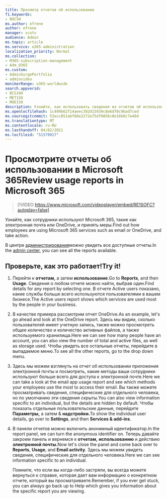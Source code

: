 ```yaml
---
title: Просмотр отчетов об использовании
f1.keywords:
- NOCSH
ms.author: efrene
author: efrene
manager: scotv
audience: Admin
ms.topic: article
ms.service: o365-administration
localization_priority: Normal
ms.collection:
- M365-subscription-management
- Adm_O365
ms.custom:
- AdminSurgePortfolio
- adminvideo
monikerRange: o365-worldwide
search.appverid:
- BCS160
- MET150
- MOE150
description: Узнайте, как использовать сведения из отчетов об использовании.
ms.openlocfilehash: 1c499b62f14aeec392d15939c8e6d70c9bad7ced
ms.sourcegitcommit: 53acc851abf68e2272e75df0856c0e16b0c7e48d
ms.translationtype: MT
ms.contentlocale: ru-RU
ms.lasthandoff: 04/02/2021
ms.locfileid: "51579017"
---
```

# <a name="review-usage-reports-in-microsoft-365"></a><span data-ttu-id="91731-103">Просмотрите отчеты об использовании в Microsoft 365</span><span class="sxs-lookup"><span data-stu-id="91731-103">Review usage reports in Microsoft 365</span></span>

> [!VIDEO https://www.microsoft.com/videoplayer/embed/RE1SOFC?autoplay=false]

<span data-ttu-id="91731-104">Узнайте, как сотрудники используют Microsoft 365, такие как электронная почта или OneDrive, и принять меры.</span><span class="sxs-lookup"><span data-stu-id="91731-104">Find out how employees are using Microsoft 365 services such as email or OneDrive, and take action.</span></span>

<span data-ttu-id="91731-105">В центре [администрирования](https://admin.microsoft.com)можно увидеть все доступные отчеты.</span><span class="sxs-lookup"><span data-stu-id="91731-105">In the [admin center](https://admin.microsoft.com), you can see all the reports available.</span></span>

## <a name="try-it"></a><span data-ttu-id="91731-106">Проверьте, как это работает!</span><span class="sxs-lookup"><span data-stu-id="91731-106">Try it!</span></span>

1. <span data-ttu-id="91731-107">Перейти к **отчетам,** а затем **использование**.</span><span class="sxs-lookup"><span data-stu-id="91731-107">Go to **Reports**, and then **Usage**.</span></span> <span data-ttu-id="91731-108">Сведения о любом отчете можно найти, выбрав один.</span><span class="sxs-lookup"><span data-stu-id="91731-108">Find details for any report by selecting one.</span></span> <span data-ttu-id="91731-109">В отчете Active users показано, какие службы больше всего используются пользователями в вашем бизнесе.</span><span class="sxs-lookup"><span data-stu-id="91731-109">The Active users report shows which services are used most by the people in your business.</span></span>
1. <span data-ttu-id="91731-110">В качестве примера рассмотрим отчет OneDrive.</span><span class="sxs-lookup"><span data-stu-id="91731-110">As an example, let's go ahead and look at the OneDrive report.</span></span> <span data-ttu-id="91731-111">Здесь мы видим, сколько пользователей имеет учетную запись, также можно просмотреть общее количество и количество активных файлов, а также используемого хранилища.</span><span class="sxs-lookup"><span data-stu-id="91731-111">Here we can see how many people have an account, you can also view the number of total and active files, as well as storage used.</span></span> <span data-ttu-id="91731-112">Чтобы увидеть все остальные отчеты, перейдите в выпадаемое меню.</span><span class="sxs-lookup"><span data-stu-id="91731-112">To see all the other reports, go to the drop down menu.</span></span>
1. <span data-ttu-id="91731-113">Здесь мы можем взглянуть на отчет об использовании приложения электронной почты и посмотреть, какие методы ваши сотрудники используют больше всего для доступа к электронной почте.</span><span class="sxs-lookup"><span data-stu-id="91731-113">Here we can take a look at the email app usage report and see which methods your employees use the most to access their email.</span></span> <span data-ttu-id="91731-114">Вы также можете просматривать сведения, специфические для отдельного человека, но по умолчанию эти сведения скрыты.</span><span class="sxs-lookup"><span data-stu-id="91731-114">You can also view information specific to an individual, but the details are hidden by default.</span></span> <span data-ttu-id="91731-115">Чтобы показать отдельные пользовательские данные, перейдите **Параметры,** а затем & **надстройки.**</span><span class="sxs-lookup"><span data-stu-id="91731-115">To show the individual user details, go over to **Settings**, and then **Services & add-ins**.</span></span>
1. <span data-ttu-id="91731-116">В панели отчетов можно включить анонимный идентификатор.</span><span class="sxs-lookup"><span data-stu-id="91731-116">In the report panel, we can turn the anonymous identifier on.</span></span> <span data-ttu-id="91731-117">Теперь давайте закроем панель и вернемся к **отчетам,** **использованию** и действию **электронной почты.**</span><span class="sxs-lookup"><span data-stu-id="91731-117">Now let's close the panel and come back over to **Reports**, **Usage**, and **Email activity**.</span></span> <span data-ttu-id="91731-118">Здесь мы можем увидеть сведения, специфические для отдельного человека.</span><span class="sxs-lookup"><span data-stu-id="91731-118">Here we can see information specific to an individual.</span></span>

    <span data-ttu-id="91731-119">Помните, что если вы когда-либо застряли, вы всегда можете вернуться к справке, которая дает вам информацию о конкретном отчете, который вы просматриваете.</span><span class="sxs-lookup"><span data-stu-id="91731-119">Remember, if you ever get stuck, you can always go back up to Help which gives you information about the specific report you are viewing.</span></span>